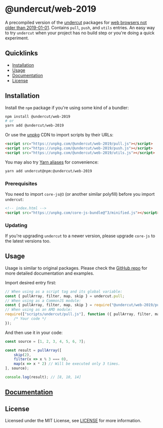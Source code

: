 # @undercut/web-2019

A precompiled version of the [undercut](https://github.com/the-spyke/undercut) packages for [web browsers not older than 2019-01-01](https://browserl.ist/?q=since+2019%2C+edge+>%3D+18%2C+not+android+>+0). Contains `pull`, `push`, and `utils` entries. An easy way to try `undercut` when your project has no build step or you're doing a quick experiment.

## Quicklinks

- [Installation](#installation)
- [Usage](#usage)
- [Documentation](https://github.com/the-spyke/undercut)
- [License](#license)

## Installation

Install the `npm` package if you're using some kind of a bundler:

```sh
npm install @undercut/web-2019
# or
yarn add @undercut/web-2019
```

Or use the [unpkg](https://unpkg.com) CDN to import scripts by their URLs:

```html
<script src="https://unpkg.com/@undercut/web-2019/pull.js"></script>
<script src="https://unpkg.com/@undercut/web-2019/push.js"></script>
<script src="https://unpkg.com/@undercut/web-2019/utils.js"></script>
```

You may also try [Yarn aliases](https://yarnpkg.com/en/docs/cli/add#toc-yarn-add-alias) for convenience:

```sh
yarn add undercut@npm:@undercut/web-2019
```

### Prerequisites

You need to import `core-js@3` (or another similar polyfill) before you import `undercut`:

```html
<!-- index.html -->
<script src="https://unpkg.com/core-js-bundle@^3/minified.js"></script>
```

### Updating

If you're upgrading `undercut` to a newer version, please upgrade `core-js` to the latest versions too.

## Usage

Usage is similar to original packages. Please check the [GitHub repo](https://github.com/the-spyke/undercut) for more detailed documentation and examples.

Import desired entry first:

```js
// When using as a script tag and its global variable:
const { pullArray, filter, map, skip } = undercut.pull;
// When using as a CommonJS module:
const { pullArray, filter, map, skip } = require("@undercut/web-2019/pull");
// When using as an AMD module:
require(["scripts/undercut/pull.js"], function ({ pullArray, filter, map, skip }) {
    /* Your code */
});
```

And then use it in your code:

```js
const source = [1, 2, 3, 4, 5, 6, 7];

const result = pullArray([
    skip(2),
    filter(x => x % 3 === 0),
    map(x => x * 2) // Will be executed only 3 times.
], source);

console.log(result); // [8, 10, 14]
```

## [Documentation](https://github.com/the-spyke/undercut)

## License

Licensed under the MIT License, see [LICENSE](LICENSE) for more information.
